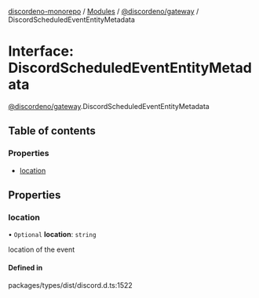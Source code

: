 [discordeno-monorepo](../README.md) / [Modules](../modules.md) / [@discordeno/gateway](../modules/discordeno_gateway.md) / DiscordScheduledEventEntityMetadata

# Interface: DiscordScheduledEventEntityMetadata

[@discordeno/gateway](../modules/discordeno_gateway.md).DiscordScheduledEventEntityMetadata

## Table of contents

### Properties

- [location](discordeno_gateway.DiscordScheduledEventEntityMetadata.md#location)

## Properties

### location

• `Optional` **location**: `string`

location of the event

#### Defined in

packages/types/dist/discord.d.ts:1522
